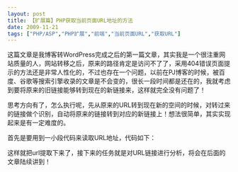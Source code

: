 ```yaml
---
layout: post
title: 【扩展篇】PHP获取当前页面URL地址的方法		
date: 2009-11-21
tags: ["PHP/ASP","PHP扩展","前端","当前页面URL","获取URL"]
---
```


这篇文章是我博客转WordPress完成之后的第一篇文章，其实我是一个很注重网站质量的人，网站转移之后，原来的路径肯定是访问不了了，采用404错误页面提示的方法还是非常人性化的，不过也存在一个问题，以前在PJ博客的时候，被百度、谷歌等搜索引擎收录的文章是不会变的，很长一段时间都是还在的，我就考虑到要将原来的旧链接能够转到现在的新链接来，这样就完全没有问题了！

思考方向有了，怎么执行呢，先从原来的URL转到现在新的空间的时候，对转过来的链接做个识别，自动将原来的链接转到对应的新链接上！想法很简单，其实实现起来是有一定难度的。

首先是要用到一小段代码来读取URL地址，代码如下：

<?php
$url_this = 'http://'.$_SERVER['SERVER_NAME'].$_SERVER["REQUEST_URI"];
?>


这样就把url提取下来了，接下来的任务就是对URL链接进行分析，将会在后面的文章陆续讲到！		